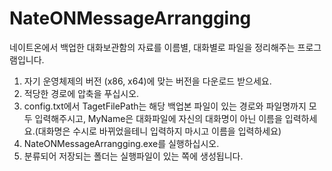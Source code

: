 # NateONMessageArrangging
네이트온에서 백업한 대화보관함의 자료를 이름별, 대화별로 파일을 정리해주는 프로그램입니다.

1. 자기 운영체제의 버전 (x86, x64)에 맞는 버전을 다운로드 받으세요.
2. 적당한 경로에 압축을 푸십시오.
3. config.txt에서 TagetFilePath는 해당 백업본 파일이 있는 경로와 파일명까지 모두 입력해주시고, MyName은 대화파일에 자신의 대화명이 아닌 이름을 입력하세요.(대화명은 수시로 바뀌었을테니 입력하지 마시고 이름을 입력하세요)
4. NateONMessageArrangging.exe를 실행하십시오.
5. 분류되어 저장되는 폴더는 실행파일이 있는 쪽에 생성됩니다.
